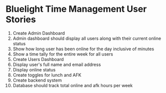 # Bluelight Time Management User Stories
1. Create Admin Dashboard
2. Admin dashboard should display all users along with their current online status
3. Show how long user has been online for the day inclusive of minutes
4. Show a time tally for the entire week for all users
5. Create Users Dashboard
6. Display user's full name and email address
7. Display online status
8. Create toggles for lunch and AFK
9. Create backend system
10. Database should track total online and afk hours per week